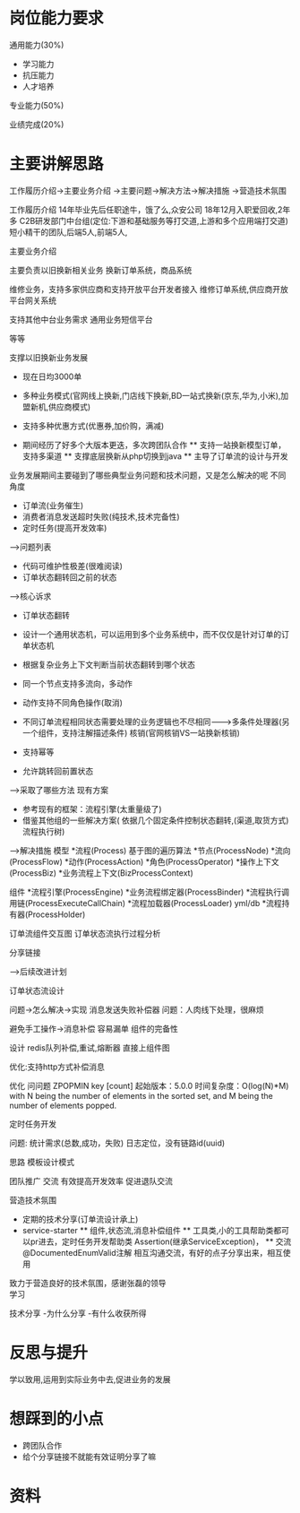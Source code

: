 # 岗位能力要求
通用能力(30%)
* 学习能力
* 抗压能力
* 人才培养

专业能力(50%)

业绩完成(20%)

# 主要讲解思路
工作履历介绍->主要业务介绍
->主要问题->解决方法->解决措施
->营造技术氛围

工作履历介绍
14年毕业先后任职途牛，饿了么,众安公司
18年12月入职爱回收,2年多
C2B研发部门中台组(定位:下游和基础服务等打交道,上游和多个应用端打交道)
短小精干的团队,后端5人,前端5人,


主要业务介绍

主要负责以旧换新相关业务
换新订单系统，商品系统

维修业务，支持多家供应商和支持开放平台开发者接入
维修订单系统,供应商开放平台网关系统

支持其他中台业务需求
通用业务短信平台

等等

支撑以旧换新业务发展
* 现在日均3000单
* 多种业务模式(官网线上换新,门店线下换新,BD一站式换新(京东,华为,小米),加盟新机,供应商模式)
* 支持多种优惠方式(优惠券,加价购，满减)

* 期间经历了好多个大版本更迭，多次跨团队合作
** 支持一站换新模型订单，支持多渠道
** 支撑底层换新从php切换到java
** 主导了订单流的设计与开发
  
业务发展期间主要碰到了哪些典型业务问题和技术问题，又是怎么解决的呢
不同角度
* 订单流(业务催生)
* 消费者消息发送超时失败(纯技术,技术完备性)
* 定时任务(提高开发效率)

-->问题列表
* 代码可维护性极差(很难阅读)
* 订单状态翻转回之前的状态

-->核心诉求
* 订单状态翻转
* 设计一个通用状态机，可以运用到多个业务系统中，而不仅仅是针对订单的订单状态机

* 根据复杂业务上下文判断当前状态翻转到哪个状态
* 同一个节点支持多流向，多动作
* 动作支持不同角色操作(取消)
* 不同订单流程相同状态需要处理的业务逻辑也不尽相同--->多条件处理器(另一个组件，支持注解描述条件)
核销(官网核销VS一站换新核销)
* 支持幂等
* 允许跳转回前置状态

-->采取了哪些方法
现有方案
* 参考现有的框架：流程引擎(太重量级了)
* 借鉴其他组的一些解决方案(
  依据几个固定条件控制状态翻转,(渠道,取货方式)
  流程执行树)

-->解决措施
模型
*流程(Process) 基于图的遍历算法
*节点(ProcessNode)
*流向(ProcessFlow)
*动作(ProcessAction)
*角色(ProcessOperator)
*操作上下文(ProcessBiz)
*业务流程上下文(BizProcessContext)

组件
*流程引擎(ProcessEngine)
*业务流程绑定器(ProcessBinder)
*流程执行调用链(ProcessExecuteCallChain)
*流程加载器(ProcessLoader) yml/db
*流程持有器(ProcessHolder)

订单流组件交互图
订单状态流执行过程分析

分享链接

-->后续改进计划

订单状态流设计


问题->怎么解决->实现
消息发送失败补偿器
问题：人肉线下处理，很麻烦

避免手工操作->消息补偿
容易漏单
组件的完备性

设计
redis队列补偿,重试,熔断器
直接上组件图

优化:支持http方式补偿消息

优化
问问题
ZPOPMIN key [count]
起始版本：5.0.0
时间复杂度：O(log(N)*M) with N being the number of elements in the sorted set, and M being the number of elements popped.

定时任务开发

问题:
统计需求(总数,成功，失败)
日志定位，没有链路id(uuid)

思路
模板设计模式

团队推广
交流
有效提高开发效率
促进退队交流

营造技术氛围
* 定期的技术分享(订单流设计承上)
* service-starter
** 组件,状态流,消息补偿组件
** 工具类,小的工具帮助类都可以pr进去，定时任务开发帮助类
  Assertion(继承ServiceException)，
** 交流  @DocumentedEnumValid注解 相互沟通交流，有好的点子分享出来，相互使用
  
致力于营造良好的技术氛围，感谢张磊的领导  
学习

技术分享
-为什么分享
-有什么收获所得

# 反思与提升
学以致用,运用到实际业务中去,促进业务的发展



# 想踩到的小点
* 跨团队合作
* 给个分享链接不就能有效证明分享了嘛




# 资料
[](http://confluence.aihuishou.com/pages/viewpage.action?pageId=37603738)



